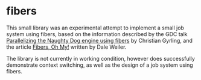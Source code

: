 # fibers

This small library was an experimental attempt to implement a small job system using fibers, 
based on the information described by the GDC talk [Parallelizing the Naughty Dog
engine using fibers](https://www.gdcvault.com/play/1022186/Parallelizing-the-Naughty-Dog-Engine) by Christian Gyrling,
and the article [Fibers, Oh My!](https://graphitemaster.github.io/fibers/) written by Dale Weiler.

The library is not currently in working condition, however does successfully demonstrate context switching,
as well as the design of a job system using fibers.